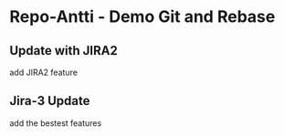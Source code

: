 # Repo-Antti - Demo Git and Rebase

## Update with JIRA2
add JIRA2 feature

## Jira-3 Update
add the bestest features
